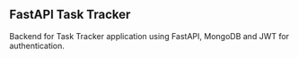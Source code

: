 ## FastAPI Task Tracker

Backend for Task Tracker application using FastAPI, MongoDB and JWT for authentication.